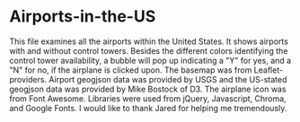 # Airports-in-the-US
This file examines all the airports within the United States. It shows airports with and without control towers. Besides the different colors identifying the control tower availability, a bubble will pop up indicating a "Y" for yes, and a "N" for no, if the airplane is clicked upon. The basemap was from Leaflet-providers. Airport geogjson data was provided by USGS and the US-stated geogjson data was provided by Mike Bostock of D3. The airplane icon was from Font Awesome. Libraries were used from jQuery, Javascript, Chroma, and Google Fonts. I would like to thank Jared for helping me tremendously.   
